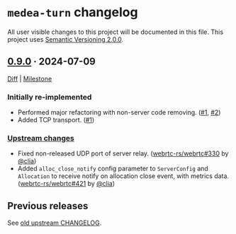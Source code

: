 `medea-turn` changelog
======================

All user visible changes to this project will be documented in this file. This project uses [Semantic Versioning 2.0.0].




## [0.9.0] · 2024-07-09
[0.9.0]: /../../tree/v0.9.0

[Diff](/../../compare/89285ceba23dc57fc99386cb978d2d23fe909437...v0.9.0) | [Milestone](/../../milestone/1)

### Initially re-implemented

- Performed major refactoring with non-server code removing. ([#1], [#2])
- Added TCP transport. ([#1])

### [Upstream changes](https://github.com/webrtc-rs/webrtc/blob/89285ceba23dc57fc99386cb978d2d23fe909437/turn/CHANGELOG.md#unreleased)

- Fixed non-released UDP port of server relay. ([webrtc-rs/webrtc#330] by [@clia])
- Added `alloc_close_notify` config parameter to `ServerConfig` and `Allocation` to receive notify on allocation close event, with metrics data. ([webrtc-rs/webrtc#421] by [@clia])

[@clia]: https://github.com/clia
[#1]: /../../pull/1
[#2]: /../../pull/2
[webrtc-rs/webrtc#330]: https://github.com/webrtc-rs/webrtc/pull/330
[webrtc-rs/webrtc#421]: https://github.com/webrtc-rs/webrtc/pull/421




## Previous releases

See [old upstream CHANGELOG](https://github.com/webrtc-rs/webrtc/blob/turn-v0.6.1/turn/CHANGELOG.md).




[Semantic Versioning 2.0.0]: https://semver.org
